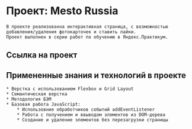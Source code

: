 # Проект: Mesto Russia

    В проекте реализованна интерактивная страница, с возможностью добавления/удаления фотокарточек и ставить лайки.   
    Проект выполнен в серии работ по обучению в Яндекс.Практикум.

## Ссылка на проект


## Примененные знания и технологий в проекте

    * Верстка с использованием Flexbox и Grid Layout
    * Семантическая верстка
    * Методология БЭМ
    * Базовая работа JavaScript:
        * Использовние обработчиков событий addEventListener
        * Работа с получением и ввыводом элементов из DOM-дерева
        * Создание и удаление элементов без перезагрузки страницы
